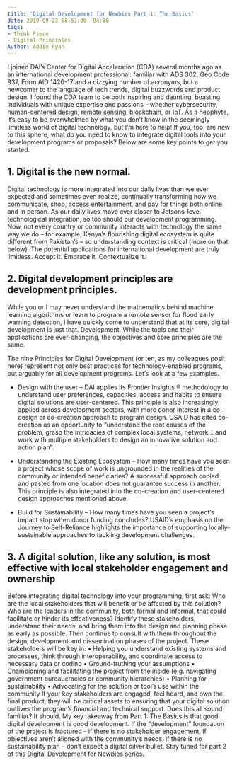 ```yaml
---
title: 'Digital Development for Newbies Part 1: The Basics'
date: 2019-09-23 08:57:00 -04:00
tags:
- Think Piece
- Digital Principles
Author: Addie Ryan
---
```


I joined DAI’s Center for Digital Acceleration (CDA) several months ago as an international development professional: familiar with ADS 302, Geo Code 937, Form AID 1420-17 and a dizzying number of acronyms, but a newcomer to the language of tech trends, digital buzzwords and product design. I found the CDA team to be both inspiring and daunting, boasting individuals with unique expertise and passions – whether cybersecurity, human-centered design, remote sensing, blockchain, or IoT. As a neophyte, it’s easy to be overwhelmed by what you don’t know in the seemingly limitless world of digital technology, but I’m here to help! If you, too, are new to this sphere, what do you need to know to integrate digital tools into your development programs or proposals? Below are some key points to get you started.
<!--more--> 
## 1. Digital is the new normal.

Digital technology is more integrated into our daily lives than we ever expected and sometimes even realize, continually transforming how we communicate, shop, access entertainment, and pay for things both online and in person. As our daily lives move ever closer to Jetsons-level technological integration, so too should our development programming. Now, not every country or community interacts with technology the same way we do – for example, Kenya’s flourishing digital ecosystem is quite different from Pakistan’s – so understanding context is critical (more on that below). The potential applications for international development are truly limitless. Accept it. Embrace it. Contextualize it.

## 2. Digital development principles are development principles.

While you or I may never understand the mathematics behind machine learning algorithms or learn to program a remote sensor for flood early warning detection, I have quickly come to understand that at its core, digital development is just that. Development. While the tools and their applications are ever-changing, the objectives and core principles are the same.

The nine Principles for Digital Development (or ten, as my colleagues posit here) represent not only best practices for technology-enabled programs, but arguably for all development programs. Let’s look at a few examples.

* Design with the user – DAI applies its Frontier Insights ®️ methodology to understand user preferences, capacities, access and habits to ensure digital solutions are user-centered. This principle is also increasingly applied across development sectors, with more donor interest in a co-design or co-creation approach to program design. USAID has cited co-creation as an opportunity to “understand the root causes of the problem, grasp the intricacies of complex local systems, network… and work with multiple stakeholders to design an innovative solution and action plan”.

* Understanding the Existing Ecosystem – How many times have you seen a project whose scope of work is ungrounded in the realities of the community or intended beneficiaries? A successful approach copied and pasted from one location does not guarantee success in another. This principle is also integrated into the co-creation and user-centered design approaches mentioned above.

* Build for Sustainability – How many times have you seen a project’s impact stop when donor funding concludes? USAID’s emphasis on the Journey to Self-Reliance highlights the importance of supporting locally-sustainable approaches to tackling development challenges.

## 3. A digital solution, like any solution, is most effective with local stakeholder engagement and ownership

Before integrating digital technology into your programming, first ask: Who are the local stakeholders that will benefit or be affected by this solution? Who are the leaders in the community, both formal and informal, that could facilitate or hinder its effectiveness? Identify these stakeholders, understand their needs, and bring them into the design and planning phase as early as possible. Then continue to consult with them throughout the design, development and dissemination phases of the project.
These stakeholders will be key in:
•   Helping you understand existing systems and processes, think through interoperability, and coordinate access to necessary data or coding
•   Ground-truthing your assumptions
•   Championing and facilitating the project from the inside (e.g. navigating government bureaucracies or community hierarchies)
•   Planning for sustainability
•   Advocating for the solution or tool’s use within the community
If your key stakeholders are engaged, feel heard, and own the final product, they will be critical assets to ensuring that your digital solution outlives the program’s financial and technical support.
Does this all sound familiar? It should. My key takeaway from Part 1: The Basics is that good digital development is good development. If the “development” foundation of the project is fractured – if there is no stakeholder engagement, if objectives aren’t aligned with the community’s needs, if there is no sustainability plan – don’t expect a digital silver bullet.
Stay tuned for part 2 of this Digital Development for Newbies series.